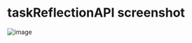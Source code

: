 # taskReflectionAPI screenshot
![image](https://user-images.githubusercontent.com/74492746/149741720-8401d6cd-f889-4caa-8359-c855b13f0c76.png)

